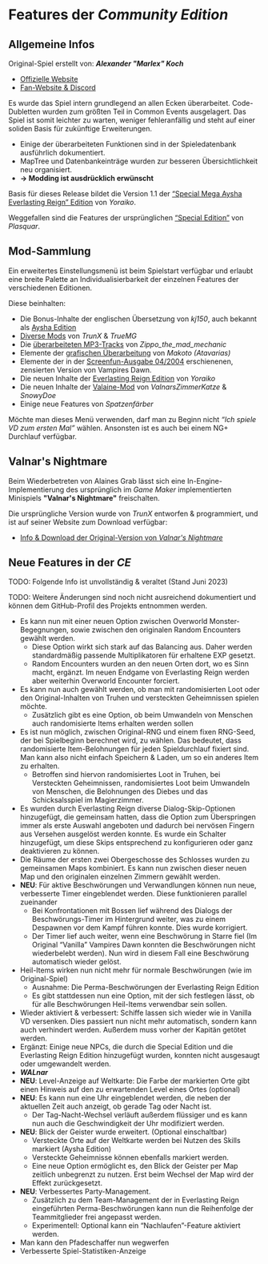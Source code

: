
# Features der *Community Edition*

## Allgemeine Infos

Original-Spiel erstellt von: ***Alexander "Marlex" Koch***

- [Offizielle Website](https://vampiresdawn.de)
- [Fan-Website & Discord](https://vampiresdawn.org)

Es wurde das Spiel intern grundlegend an allen Ecken überarbeitet. Code-Dubletten wurden zum größten Teil in Common Events ausgelagert. Das Spiel ist somit leichter zu warten, weniger fehleranfällig und steht auf einer soliden Basis für zukünftige Erweiterungen.

- Einige der überarbeiteten Funktionen sind in der Spieledatenbank ausführlich dokumentiert.
- MapTree und Datenbankeinträge wurden zur besseren Übersichtlichkeit neu organisiert.
- **-> Modding ist ausdrücklich erwünscht**

Basis für dieses Release bildet die Version 1.1 der [“Special Mega Aysha Everlasting Reign” Edition](everlasting-reign.md) von *Yoraiko*.

Weggefallen sind die Features der ursprünglichen [“Special Edition”](special-edition.md) von *Plasquar*.

## Mod-Sammlung

Ein erweitertes Einstellungsmenü ist beim Spielstart verfügbar und erlaubt eine breite Palette an Individualisierbarkeit der einzelnen Features der verschiedenen Editionen.

Diese beinhalten:

- Die Bonus-Inhalte der englischen Übersetzung von *kj150*, auch bekannt als [Aysha Edition](aysha-integration.md)
- [Diverse Mods](mods-other.md) von *TrunX* & *TrueMG*
- Die [überarbeiteten MP3-Tracks](mods-other.md#mp3-upgrades-zippo_the_mad_mechanic)  von *Zippo_the_mad_mechanic*
- Elemente der [grafischen Überarbeitung](mods-other.md#grafische-uberarbeitungen-makotoatavarias) von *Makoto (Atavarias)*
- Elemente der in der [Screenfun-Ausgabe 04/2004](mods-other.md#screenfun-zensur) erschienenen, zensierten Version von Vampires Dawn.
- Die neuen Inhalte der [Everlasting Reign Edition](everlasting-reign.md) von *Yoraiko*
- Die neuen Inhalte der [Valaine-Mod](valaine-integration.md) von *ValnarsZimmerKatze* & *SnowyDoe*
- Einige neue Features von *Spatzenfärber*
  
Möchte man dieses Menü verwenden, darf man zu Beginn nicht *“Ich spiele VD zum ersten Mal”* wählen. Ansonsten ist es auch bei einem NG+ Durchlauf verfügbar.

## Valnar's Nightmare

Beim Wiederbetreten von Alaines Grab lässt sich eine In-Engine-Implementierung des ursprünglich im *Game Maker* implementierten Minispiels **"Valnar's Nightmare"** freischalten.

Die ursprüngliche Version wurde von *TrunX* entworfen & programmiert, und ist auf seiner Website zum Download verfügbar:

- [Info & Download der Original-Version von *Valnar's Nightmare*](http://arthure.bplaced.net/CGL/Valnar.html)

## Neue Features in der *CE*

TODO: Folgende Info ist unvollständig & veraltet (Stand Juni 2023)

TODO: Weitere Änderungen sind noch nicht ausreichend dokumentiert und können dem GitHub-Profil des Projekts entnommen werden.

- Es kann nun mit einer neuen Option zwischen Overworld Monster-Begegnungen, sowie zwischen den originalen Random Encounters gewählt werden.
   * Diese Option wirkt sich stark auf das Balancing aus. Daher werden standardmäßig passende Multiplikatoren für  erhaltene EXP gesetzt.
   * Random Encounters wurden an den neuen Orten dort, wo es Sinn macht, ergänzt. Im neuen Endgame von Everlasting Reign werden aber weiterhin Overworld Encounter forciert.
- Es kann nun auch gewählt werden, ob man mit randomisierten Loot oder den Original-Inhalten von Truhen und versteckten Geheimnissen spielen möchte.
   * Zusätzlich gibt es eine Option, ob beim Umwandeln von Menschen auch randomisierte Items erhalten werden sollen
- Es ist nun möglich, zwischen Original-RNG und einem fixen RNG-Seed, der bei Spielbeginn berechnet wird, zu wählen. Das bedeutet, dass randomisierte Item-Belohnungen für jeden Spieldurchlauf fixiert sind. Man kann also nicht einfach Speichern & Laden, um so ein anderes Item zu erhalten.
   * Betroffen sind hiervon randomisiertes Loot in Truhen, bei Versteckten Geheimnissen, randomisiertes Loot beim Umwandeln von Menschen, die Belohnungen des Diebes und das Schicksalsspiel im Magierzimmer.
- Es wurden durch Everlasting Reign diverse Dialog-Skip-Optionen hinzugefügt, die gemeinsam hatten, dass die Option zum Überspringen immer als erste Auswahl angeboten und dadurch bei nervösen Fingern aus Versehen ausgelöst werden konnte. Es wurde ein Schalter hinzugefügt, um diese Skips entsprechend zu konfigurieren oder ganz deaktivieren zu können.
- Die Räume der ersten zwei Obergeschosse des Schlosses wurden zu gemeinsamen Maps kombiniert. Es kann nun zwischen dieser neuen Map und den originalen einzelnen Zimmern gewählt werden.
- **NEU**: Für aktive Beschwörungen und Verwandlungen können nun neue, verbesserte Timer eingeblendet werden. Diese funktionieren parallel zueinander
   * Bei Konfrontationen mit Bossen lief während des Dialogs der Beschwörungs-Timer im Hintergrund weiter, was zu einem Despawnen vor dem Kampf führen konnte. Dies wurde korrigiert.
   * Der Timer lief auch weiter, wenn eine Beschwörung in Starre fiel (Im Original “Vanilla” Vampires Dawn konnten die Beschwörungen nicht wiederbelebt werden). Nun wird in diesem Fall eine Beschwörung automatisch wieder gelöst.
- Heil-Items wirken nun nicht mehr für normale Beschwörungen (wie im Original-Spiel)
   * Ausnahme: Die Perma-Beschwörungen der Everlasting Reign Edition
   * Es gibt stattdessen nun eine Option, mit der sich festlegen lässt, ob für alle Beschwörungen Heil-Items verwendbar sein sollen.
- Wieder aktiviert & verbessert: Schiffe lassen sich wieder wie in Vanilla VD versenken. Dies passiert nun nicht mehr automatisch, sondern kann auch verhindert werden. Außerdem muss vorher der Kapitän getötet werden.
- Ergänzt: Einige neue NPCs, die durch die Special Edition und die Everlasting Reign Edition hinzugefügt wurden, konnten nicht ausgesaugt oder umgewandelt werden.
- ***WALnar***
- **NEU**: Level-Anzeige auf Weltkarte: Die Farbe der markierten Orte gibt einen Hinweis auf den zu erwartenden Level eines Ortes (optional)
- **NEU**: Es kann nun eine Uhr eingeblendet werden, die neben der aktuellen Zeit auch anzeigt, ob gerade Tag oder Nacht ist.
   * Der Tag-Nacht-Wechsel verläuft außerdem flüssiger und es kann nun auch die Geschwindigkeit der Uhr modifiziert werden.
- **NEU**: Blick der Geister wurde erweitert. (Optional einschaltbar)
   * Versteckte Orte auf der Weltkarte werden bei Nutzen des Skills markiert
(Aysha Edition)
   * Versteckte Geheimnisse können ebenfalls markiert werden.
   * Eine neue Option ermöglicht es, den Blick der Geister per Map zeitlich unbegrenzt zu nutzen. Erst beim Wechsel der Map wird der Effekt zurückgesetzt.
- **NEU**: Verbessertes Party-Management.
   * Zusätzlich zu dem Team-Management der in Everlasting Reign eingeführten Perma-Beschwörungen kann nun die Reihenfolge der Teammitglieder frei angepasst werden.
   * Experimentell: Optional kann ein “Nachlaufen”-Feature aktiviert werden.
- Man kann den Pfadeschaffer nun wegwerfen
- Verbesserte Spiel-Statistiken-Anzeige